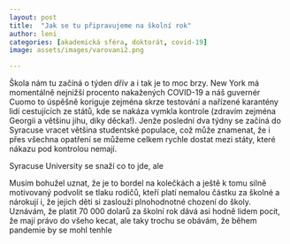 ```yaml
---
layout: post
title:  "Jak se tu připravujeme na školní rok"
author: leni
categories: [akademická sféra, doktorát, covid-19]
image: assets/images/varovani2.png

---
```


Škola nám tu začíná o týden dřív a i tak je to moc brzy. New York má momentálně nejnižší procento nakažených COVID-19 a náš guvernér Cuomo to úspěšně koriguje zejména skrze testování a nařízené karantény lidí cestujících ze států, kde se nakáza vymkla kontrole (zdravím zejména Georgii a většinu jihu, díky děcka!). Jenže poslední dva týdny se začíná do Syracuse vracet většina studentské populace, což může znamenat, že i přes všechna opatření se můžeme celkem rychle dostat mezi státy, které nákazu pod kontrolou nemají.

Syracuse University se snaží co to jde, ale 

Musím bohužel uznat, že je to bordel na kolečkách a ještě k tomu silně motivovaný podvolit se tlaku rodičů, kteří platí nemalou částku  za školné a nárokují i, že jejich děti si zaslouží plnohodnotné chození do školy. Uznávám, že platit 70 000 dolarů za školní rok dává asi hodně lidem pocit, že mají právo do všeho kecat, ale taky trochu se obávám, že během pandemie by se mohl tenhle 
